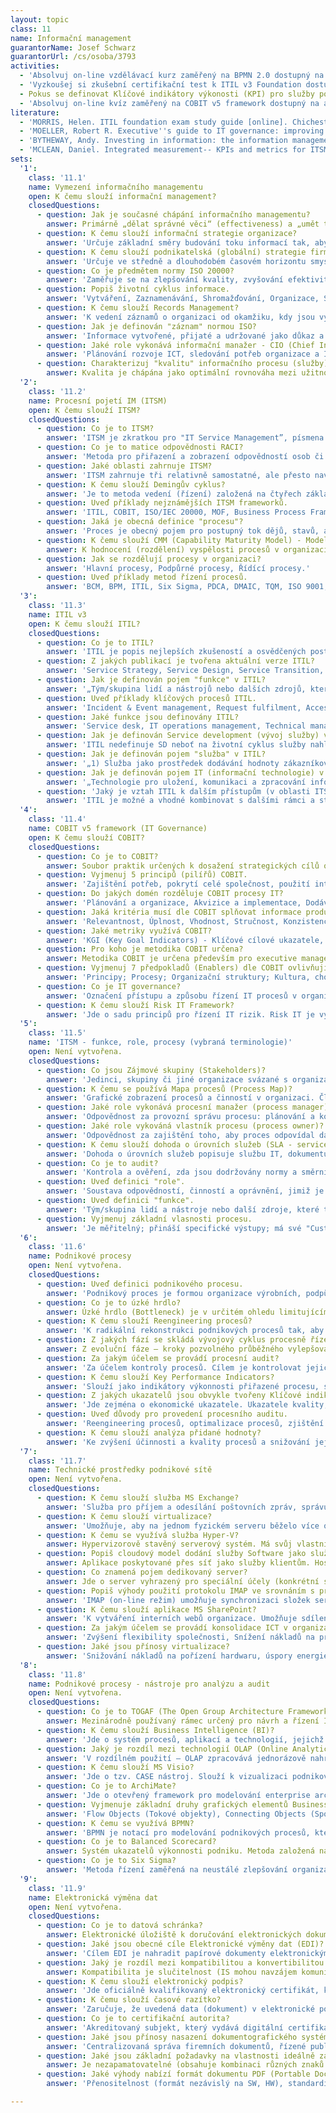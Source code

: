 ```yaml
---
layout: topic
class: 11
name: Informační management
guarantorName: Josef Schwarz
guarantorUrl: /cs/osoba/3793
activities:
  - 'Absolvuj on-line vzdělávací kurz zaměřený na BPMN 2.0 dostupný na adrese: https://camunda.org/bpmn/tutorial/.'
  - 'Vyzkoušej si zkušební certifikační test k ITIL v3 Foundation dostupný na adrese: http://www.itiltests.co.uk/.'
  - Pokus se definovat Klíčové indikátory výkonosti (KPI) pro služby poskytované univerzitní knihovnou.
  - 'Absolvuj on-line kvíz zaměřený na COBIT v5 framework dostupný na adrese: http://www.bestpracticehelp.com/cobitfreequiz.html.'
literature:
  - 'MORRIS, Helen. ITIL foundation exam study guide [online]. Chichester, U.K.: Wiley, 2012 [cit. 2016-09-23]. Dostupné z: http://site.ebrary.com/lib/natl/Doc?id=10593204.'
  - 'MOELLER, Robert R. Executive''s guide to IT governance: improving systems processes with service management, COBIT, and ITIL [online]. Hoboken, N.J.: John Wiley &amp; Sons, Inc., 2013. Wiley corporate F &amp; A [cit. 2016-09-23]. Dostupné z: http://site.ebrary.com/lib/natl/Doc?id=10653556.'
  - 'BYTHEWAY, Andy. Investing in information: the information management body of knowledge. Cham: Springer, 2014. xvi, 280 stran. ISBN 978-3-319-11908-3.'
  - 'MCLEAN, Daniel. Integrated measurement-- KPIs and metrics for ITSM: a narrative account [online]. Ely, Cambridgeshire: IT Governance Publishing, 2013 [cit. 2016-09-23]. ISBN 978-1-84928-486-8. Dostupné z: http://site.ebrary.com/lib/natl/Doc?id=10772231.'
sets:
  '1':
    class: '11.1'
    name: Vymezení informačního managementu
    open: K čemu slouží informační management?
    closedQuestions:
      - question: Jak je současné chápání informačního managementu?
        answer: Primárně „dělat správné věci“ (effectiveness) a „umět tyto věci dělat hospodárně“ (efficiency).
      - question: K čemu slouží informační strategie organizace?
        answer: 'Určuje základní směry budování toku informací tak, aby informace sloužily řídícím pracovníkům k rozhodování a snižovaly rizika činnosti.'
      - question: K čemu slouží podnikatelská (globální) strategie firmy (GST)
        answer: 'Určuje ve středně a dlouhodobém časovém horizontu smysl a cíl veškerým aktivitám organizace, zamezuje jejímu živelnému a chaotickému vývoji.'
      - question: Co je předmětem normy ISO 20000?
        answer: 'Zaměřuje se na zlepšování kvality, zvyšování efektivity a snížení nákladů u IT procesů, popisuje procesy řízení pro poskytování služeb IT.'
      - question: Popiš životní cyklus informace.
        answer: 'Vytváření, Zaznamenávání, Shromažďování, Organizace, Správa, Standardizace, Uchování, Vyhledávání, Distribuce a užití.'
      - question: K čemu slouží Records Management?
        answer: 'K vedení záznamů o organizaci od okamžiku, kdy jsou vytvořeny, až do jejich úplného odstranění.'
      - question: Jak je definován "záznam" normou ISO?
        answer: 'Informace vytvořené, přijaté a udržované jako důkaz a údaj o organizaci nebo osobě, na základě právní povinnosti nebo v transakci podnikání.'
      - question: Jaké role vykonává informační manažer - CIO (Chief Information Officer)?
        answer: 'Plánování rozvoje ICT, sledování potřeb organizace a ICT trendů, provádění nákladových analýz, řízení bezpečnosti a rizik v oblasti ICT.'
      - question: Charakterizuj "kvalitu" informačního procesu (služby).
        answer: Kvalita je chápána jako optimální rovnováha mezi užitnou hodnotou procesu a cenou vynaloženou na jeho zajištění.
  '2':
    class: '11.2'
    name: Procesní pojetí IM (ITSM)
    open: K čemu slouží ITSM?
    closedQuestions:
      - question: Co je to ITSM?
        answer: 'ITSM je zkratkou pro "IT Service Management”, písmena "IT" znamenají "Information Technology". Jde tedy o Řízení služeb IT.'
      - question: Co je to matice odpovědnosti RACI?
        answer: 'Metoda pro přiřazení a zobrazení odpovědností osob či pracovních míst v nějakém úkolu (projektu, službě či procesu) v organizaci.'
      - question: Jaké oblasti zahrnuje ITSM?
        answer: 'ITSM zahrnuje tři relativně samostatné, ale přesto navzájem propojené a na sobě závislé oblasti: Lidé, Nástroje, Procesy.'
      - question: K čemu slouží Demingův cyklus?
        answer: 'Je to metoda vedení (řízení) založená na čtyřech základních krocích (PDCA): Plan-Do-Check-Act.'
      - question: Uveď příklady nejznámějších ITSM frameworků.
        answer: 'ITIL, COBIT, ISO/IEC 20000, MOF, Business Process Framework (eTOM), FitSM.'
      - question: Jaká je obecná definice "procesu"?
        answer: 'Proces je obecný pojem pro postupný tok dějů, stavů, aktivit nebo práce. Pojem proces se používá v praxi v různých významech.'
      - question: K čemu slouží CMM (Capability Maturity Model) - Model zralosti?
        answer: K hodnocení (rozdělení) vyspělosti procesů v organizaci do 6 stupnů od neřízených až po optimalizované procesy.
      - question: Jak se rozdělují procesy v organizaci?
        answer: 'Hlavní procesy, Podpůrné procesy, Řídící procesy.'
      - question: Uveď příklady metod řízení procesů.
        answer: 'BCM, BPM, ITIL, Six Sigma, PDCA, DMAIC, TQM, ISO 9001, Statistické metody atd...'
  '3':
    class: '11.3'
    name: ITIL v3
    open: K čemu slouží ITIL?
    closedQuestions:
      - question: Co je to ITIL?
        answer: 'ITIL je popis nejlepších zkušeností a osvědčených postupů, jak dosáhnout efektivního řízení služeb IT.'
      - question: Z jakých publikací je tvořena aktuální verze ITIL?
        answer: 'Service Strategy, Service Design, Service Transition, Service Operation, Continual Service Improvement.'
      - question: Jak je definován pojem "funkce" v ITIL?
        answer: '„Tým/skupina lidí a nástrojů nebo dalších zdrojů, které tito lidé používají k provádění jednoho nebo více procesů nebo činností.“'
      - question: Uveď příklady klíčových procesů ITIL.
        answer: 'Incident & Event management, Request fulfilment, Access management, Problem management, Change management, Service level management, atd...'
      - question: Jaké funkce jsou definovány ITIL?
        answer: 'Service desk, IT operations management, Technical management, Application management.'
      - question: Jak je definován Service development (vývoj služby) v ITIL?
        answer: 'ITIL nedefinuje SD neboť na životní cyklus služby nahlíží z pohledu zákazníka, pro něhož je fáze vývoje skryta a nijak se jí neúčastní.'
      - question: Jak je definován pojem "služba" v ITIL?
        answer: '„1) Služba jako prostředek dodávání hodnoty zákazníkovi, 2) Služba IT, jako speciální případ služby založené na použití IT."'
      - question: Jak je definován pojem IT (informační technologie) v ITIL?
        answer: '„Technologie pro uložení, komunikaci a zpracování informací, jež typicky zahrnuje počítače, telekomunikace, aplikace a další software“.'
      - question: 'Jaký je vztah ITIL k dalším přístupům (v oblasti ITSM,ISO,TQM)?'
        answer: 'ITIL je možné a vhodné kombinovat s dalšími rámci a standardy. Např.: ITIL a COBIT, ITIL a Lean IT, ITIL a Six Sigma, ITIL a ISO 20000.'
  '4':
    class: '11.4'
    name: COBIT v5 framework (IT Governance)
    open: K čemu slouží COBIT?
    closedQuestions:
      - question: Co je to COBIT?
        answer: Soubor praktik určených k dosažení strategických cílů organizace díky efektivnímu využití zdrojů a minimalizaci IT rizik.
      - question: Vyjmenuj 5 principů (pilířů) COBIT.
        answer: 'Zajištění potřeb, pokrytí celé společnost, použití integrovaného rámce, holistický přístup, oddělení vedení spol.od každodenního řízení.'
      - question: Do jakých domén rozděluje COBIT procesy IT?
        answer: 'Plánování a organizace, Akvizice a implementace, Dodávka a podpora, Monitoring a evaluace.'
      - question: Jaká kritéria musí dle COBIT splňovat informace produkována IT?
        answer: 'Relevantnost, Úplnost, Vhodnost, Stručnost, Konzistence, Srozumitelnost, Snadná manipulace.'
      - question: Jaké metriky využívá COBIT?
        answer: 'KGI (Key Goal Indicators) - Klíčové cílové ukazatele, KPI (Key Performance Indicators) - klíčové ukazatele výkonnosti, Balanced Scorecard.'
      - question: Pro koho je metodika COBIT určena?
        answer: Metodika COBIT je určena především pro executive management a osoby provádějící audit.
      - question: Vyjmenuj 7 předpokladů (Enablers) dle COBIT ovlivňujících dosažení vytyčených cílů.
        answer: 'Principy; Procesy; Organizační struktury; Kultura, chování a etika; Informace; Služby, infrastruktura a aplikace; Lidé, dovednosti a kompetence.'
      - question: Co je IT governance?
        answer: 'Označení přístupu a způsobu řízení IT procesů v organizaci, který slaďuje IS a informační technologie s globální strategií organizace.'
      - question: K čemu slouží Risk IT Framework?
        answer: 'Jde o sadu principů pro řízení IT rizik. Risk IT je vyvinuta a udržována společností ISACA. Sada doporučení, která upravuje COBIT.'
  '5':
    class: '11.5'
    name: 'ITSM - funkce, role, procesy (vybraná terminologie)'
    open: Není vytvořena.
    closedQuestions:
      - question: Co jsou Zájmové skupiny (Stakeholders)?
        answer: 'Jedinci, skupiny či jiné organizace svázané s organizací. Jde o zákazníky, zaměstnance, management, vlastníky, dodavatele a veřejný sektor.'
      - question: K čemu se používá Mapa procesů (Process Map)?
        answer: 'Grafické zobrazení procesů a činností v organizaci. Člení procesy dle přidané hodnoty na hlavní procesy, řídící procesy a podpůrné procesy.'
      - question: Jaké role vykonává procesní manažer (process manager)?
        answer: 'Odpovědnost za provozní správu procesu: plánování a koordinace všech činností požadovaných pro provedení, monitorování a vykazování.'
      - question: Jaké role vykováná vlastník procesu (process owner)?
        answer: 'Odpovědnost za zajištění toho, aby proces odpovídal danému účelu. Zahrnuje: návrh a řízení změn a neustálé zlepšování procesu a jeho metrik.'
      - question: K čemu slouží dohoda o úrovních služeb (SLA - service level agreement)?
        answer: 'Dohoda o úrovních služeb popisuje službu IT, dokumentuje cíle úrovní služeb a specifikuje odpovědnosti poskytovatele služeb IT a zákazníka.'
      - question: Co je to audit?
        answer: 'Kontrola a ověření, zda jsou dodržovány normy a směrnice, zda jsou záznamy přesné, nebo zda bylo dosaženo cílů hospodárnosti a efektivity.'
      - question: Uveď definici "role".
        answer: 'Soustava odpovědností, činností a oprávnění, jimiž je pověřena osoba nebo tým. Role je definována v rámci procesu.'
      - question: Uveď definici "funkce".
        answer: 'Tým/skupina lidí a nástroje nebo další zdroje, které tito pracovníci používají k provádění jednoho nebo více procesů nebo činností.'
      - question: Vyjmenuj základní vlasnosti procesu.
        answer: 'Je měřitelný; přináší specifické výstupy; má své "Customers" zákazníky, reaguje na specifickou událost'
  '6':
    class: '11.6'
    name: Podnikové procesy
    open: Není vytvořena.
    closedQuestions:
      - question: Uveď definici podnikového procesu.
        answer: 'Podnikový proces je formou organizace výrobních, podpůrných a podle některých autorů také řídících funkcí podniku.'
      - question: Co je to úzké hrdlo?
        answer: Úzké hrdlo (Bottleneck) je v určitém ohledu limitujícím a rizikovým prvkem systému.
      - question: K čemu slouží Reengineering procesů?
        answer: 'K radikální rekonstrukci podnikových procesů tak, aby bylo dosaženo dramatického zdokonalení v klíčových indikátorech výkonnosti.'
      - question: Z jakých fází se skládá vývojový cyklus procesně řízené organizace?
        answer: Z evoluční fáze – kroky pozvolného průběžného vylepšování procesů organizace; Z revoluční fáze – rychlá radikální změnu procesů organizace.
      - question: Za jakým účelem se provádí procesní audit?
        answer: 'Za účelem kontroly procesů. Cílem je kontrolovat jejich průběh, aby bylo možné při vzniku odchylek nasadit včas vhodné řídicí mechanismy.'
      - question: K čemu slouží Key Performance Indicators?
        answer: 'Slouží jako indikátory výkonnosti přiřazené procesu, službě, organizačnímu útvaru, organizaci, které vyjadřují požadovanou výkonnost.'
      - question: Z jakých ukazatelů jsou obvykle tvořeny Klíčové indikátory výkonosti (KPI)?
        answer: 'Jde zejména o ekonomické ukazatele. Ukazatele kvality, výkonnosti procesů, IT služeb, zásob apod. Souvisí s rolí organizační jednotky.'
      - question: Uveď důvody pro provedení procesního auditu.
        answer: 'Reengineering procesů, optimalizace procesů, zjištění nedostatků, zjednodušení činností, redukce pracovníků, snížení nákladů, apod.'
      - question: K čemu slouží analýza přidané hodnoty?
        answer: 'Ke zvýšení účinnosti a kvality procesů a snižování jejich nákladnosti. Cílem je odhalení příčin existenceprocesů, které nepřinášejíhodnotu.'
  '7':
    class: '11.7'
    name: Technické prostředky podnikové sítě
    open: Není vytvořena.
    closedQuestions:
      - question: K čemu slouží služba MS Exchange?
        answer: 'Služba pro příjem a odesílání poštovních zpráv, správu kalendáře a kontaktů, sdílení veřejných složek.'
      - question: K čemu slouží virtualizace?
        answer: 'Umožňuje, aby na jednom fyzickém serveru běželo více oddělených serverů s vlastním operačním systémem.'
      - question: K čemu se využívá služba Hyper-V?
        answer: Hypervizorově stavěný serverový systém. Má svůj vlastní hlavní operační systém a pomocí virtualizace lze spustit další operační systémy
      - question: Popiš cloudový model dodání služby Software jako služba (SaaS).
        answer: Aplikace poskytované přes síť jako služby klientům. Hostované aplikace zajišťuje poskytovatel. Klienti potřebují pouze přístup k síti.
      - question: Co znamená pojem dedikovaný server?
        answer: Jde o server vyhrazený pro speciální účely (konkrétní službu) nebo konkrétního zákazníka.
      - question: Popiš výhody použití protokolu IMAP ve srovnáním s protokolem POP3.
        answer: 'IMAP (on-line režim) umožňuje synchronizaci složek serveru s klientem, POP3 (off-line režim) pouze stahuje obsah mail složek do klienta.'
      - question: K čemu slouží aplikace MS SharePoint?
        answer: 'K vytváření interních webů organizace. Umožňuje sdílení podnikových dokumentů s možnosti přístupu přes webový prohlížeč v interní síti,'
      - question: Za jakým účelem se provádí konsolidace ICT v organizaci?
        answer: 'Zvýšení flexibility společnosti, Snížení nákladů na provoz ICT, Zvýšení dostupnosti a spolehlivosti služeb ICT.'
      - question: Jaké jsou přínosy virtualizace?
        answer: 'Snižování nákladů na pořízení hardwaru, úspory energie, zvýšení efektivity správy IT, nové možnosti a postupy pro zajištění ICT.'
  '8':
    class: '11.8'
    name: Podnikové procesy - nástroje pro analýzu a audit
    open: Není vytvořena.
    closedQuestions:
      - question: Co je to TOGAF (The Open Group Architecture Framework)?
        answer: Mezinárodně používaný rámec určený pro návrh a řízení IT nebo Enterprise architektury.
      - question: K čemu slouží Business Intelligence (BI)?
        answer: 'Jde o systém procesů, aplikací a technologií, jejichž cílem je účinná a účelná podpora rozhodovací procesů.'
      - question: Jaký je rozdíl mezi technologií OLAP (Online Analytical Processing) a OLTP (Online Transaction Processing)?
        answer: 'V rozdílném použití – OLAP zpracovává jednorázově nahrávaná data, OLTP zpracovává data vytvářená průběžně a více uživateli zároveň.'
      - question: K čemu slouží MS Visio?
        answer: 'Jde o tzv. CASE nástroj. Slouží k vizualizaci podnikových procesů, k vytváření diagramů v souladu s pravidly popisu dle BPMN, UML, apod.'
      - question: Co je to ArchiMate?
        answer: 'Jde o otevřený framework pro modelování enterprise architektury, často využívaný společně s TOGAF.'
      - question: Vyjmenuje základní druhy grafických elementů Business Process Diagramu dle BPMN.
        answer: 'Flow Objects (Tokové objekty), Connecting Objects (Spojovací objekty), Artefacts (Artefakty), Swimlanes (Plavecké dráhy).'
      - question: K čemu se využívá BPMN?
        answer: 'BPMN je notací pro modelování podnikových procesů, která poskytuje grafické znázornění pro specifikaci procesů z procesního diagramu (BPD).'
      - question: Co je to Balanced Scorecard?
        answer: Systém ukazatelů výkonnosti podniku. Metoda založená na vazbě mezi strategií a operativními činnostmi s důrazem na měření výkonu.
      - question: Co je to Six Sigma?
        answer: 'Metoda řízení zaměřená na neustálé zlepšování organizace pomocí porozumění potřeb zákazníků, analýzy procesů a standardizace měření.'
  '9':
    class: '11.9'
    name: Elektronická výměna dat
    open: Není vytvořena.
    closedQuestions:
      - question: Co je to datová schránka?
        answer: Elektronické úložiště k doručování elektronických dokumentů mezi orgány veřejné moci a fyzickými a právnickými osobami na straně druhé.
      - question: Jaké jsou obecné cíle Elektronické výměny dat (EDI)?
        answer: 'Cílem EDI je nahradit papírové dokumenty elektronickými, snížit náklady spojené s výměnou dokumentů, zvýšit efektivity a kvalitu procesů.'
      - question: Jaký je rozdíl mezi kompatibilitou a konvertibilitou dat?
        answer: Kompatibilita je slučitelnost (IS mohou navzájem komunikovat). Konvertibilita je převoditelnost dat (výstup systému A je vstupem systému B).
      - question: K čemu slouží elektronický podpis?
        answer: 'Jde oficiálně kvalifikovaný elektronický certifikát, který nahrazuje klasický vlastnoruční podpis, respektive ověřený podpis.'
      - question: K čemu slouží časové razítko?
        answer: 'Zaručuje, že uvedená data (dokument) v elektronické podobě existovala v určitý časový okamžik v dané podobě.'
      - question: Co je to certifikační autorita?
        answer: 'Akreditovaný subjekt, který vydává digitální certifikáty (el. podpisy). Potvrzuje pravdivost údajů uvedených v elektronickém certifikátu.'
      - question: Jaké jsou přínosy nasazení dokumentografického systému v organizaci (DMS)?
        answer: 'Centralizovaná správa firemních dokumentů, řízené publikování, vyhledávání, sledování změn v dokumentech, nastavení přístupů k dokumentům.'
      - question: Jaké jsou základní požadavky na vlastnosti ideálně zabezpečného hesla?
        answer: Je nezapamatovatelné (obsahuje kombinaci různých znaků v dostatečné délce) a nezaznamenané resp. záznam není uložen na nezabezpečeném médiu.
      - question: Jaké výhody nabízí formát dokumentu PDF (Portable Document Format)?
        answer: 'Přenositelnost (formát nezávislý na SW, HW), standardizace (ISO), archivace, komperese a zabezpečení (el. podpis, heslování), prohledávání.'

---
```

